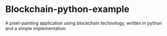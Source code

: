 # Blockchain-python-example
A pixel-painting application using blockchain technology, written in python and a simple implementation
